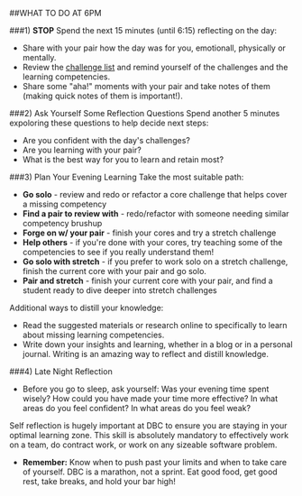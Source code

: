 

##WHAT TO DO AT 6PM

###1) **STOP**
Spend the next 15 minutes (until 6:15) reflecting on the day:
- Share with your pair how the day was for you, emotionall, physically or mentally.
- Review the [challenge list](https://github.com/fiery-skippers-2014/phase-1-guide/tree/master/week-1) and remind yourself of the challenges and the learning competencies.
- Share some "aha!" moments with your pair and take notes of them (making quick notes of them is important!).

###2) Ask Yourself Some Reflection Questions
Spend another 5 minutes expoloring these questions to help decide next steps:
- Are you confident with the day's challenges?
- Are you learning with your pair?
- What is the best way for you to learn and retain most?

###3) Plan Your Evening Learning
Take the most suitable path:
- **Go solo** - review and redo or refactor a core challenge that helps cover a missing competency
- **Find a pair to review with** - redo/refactor with someone needing similar competency brushup
- **Forge on w/ your pair** - finish your cores and try a stretch challenge
- **Help others** - if you're done with your cores, try teaching some of the competencies to see if you really understand them!
- **Go solo with stretch** - if you prefer to work solo on a stretch challenge, finish the current core with your pair and go solo.
- **Pair and stretch** - finish your current core with your pair, and find a student ready to dive deeper into stretch challenges

Additional ways to distill your knowledge:
- Read the suggested materials or research online to specifically to learn about missing learning competencies.
- Write down your insights and learning, whether in a blog or in a personal journal.  Writing is an amazing way to reflect and distill knowledge.


###4) Late Night Reflection
- Before you go to sleep, ask yourself: Was your evening time spent wisely?  How could you have made your time more effective? In what areas do you feel confident? In what areas do you feel weak?

Self reflection is hugely important at DBC to ensure you are staying in your optimal learning zone.  This skill is absolutely mandatory to effectively work on a team, do contract work, or work on any sizeable software problem.


*  **Remember:** Know when to push past your limits and when to take care of yourself.  DBC is a marathon, not a sprint.  Eat good food, get good rest, take breaks, and hold your bar high!

